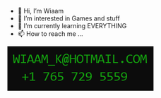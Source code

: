 - 👋 Hi, I’m Wiaam
- 👀 I’m interested in Games and stuff
- 🌱 I’m currently learning EVERYTHING 
- 📫 How to reach me ...

![BusinessCard](ID.png?raw=true "Go ahead. Email me")

<!---
Zayno/Zayno is a ✨ special ✨ repository because its `README.md` (this file) appears on your GitHub profile.
You can click the Preview link to take a look at your changes.
--->
